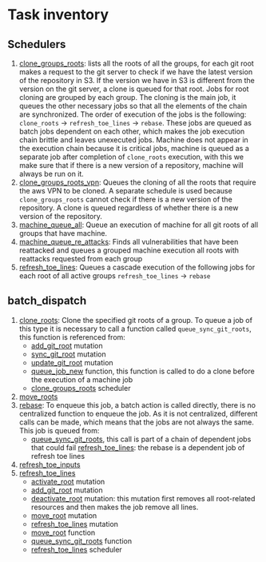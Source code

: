 # Task inventory

## Schedulers
1. [clone_groups_roots](../back/src/schedulers/clone_groups_roots.py):
   lists all the roots of all the groups, for each git root
   makes a request to the git server to check if we have the latest version
   of the repository in S3. If the version we have in S3 is different from
   the version on the git server, a clone is queued for that root. Jobs for
   root cloning are grouped by each group. The cloning is the main job,
   it queues the other necessary jobs so that all the elements
   of the chain are synchronized. The order of execution of the jobs is
   the following: `clone_roots` -> `refresh_toe_lines` -> `rebase`. These jobs
   are queued as batch jobs dependent on each other,
   which makes the job execution chain brittle and leaves unexecuted jobs.
   Machine does not appear in the execution chain because it is critical jobs,
   machine is queued as a separate job after completion of `clone_roots`
   execution, with this we make sure that if there is a new version of a
   repository, machine will always be run on it.
2. [clone_groups_roots_vpn](../back/src/schedulers/clone_groups_roots_vpn.py):
   Queues the cloning of all the roots that require
   the aws VPN to be cloned. A separate schedule is used because
   `clone_groups_roots` cannot check if there is a new version of the
   repository. A clone is queued regardless of whether there is a new
   version of the repository.
3. [machine_queue_all](back/src/schedulers/machine_queue_all.py): Queue an
   execution of machine for all git roots of all groups that have machine.
4. [machine_queue_re_attacks](back/src/schedulers/machine_queue_re_attacks.py):
   Finds all vulnerabilities that have been reattacked and queues a grouped
   machine execution all roots with reattacks requested from each group
5. [refresh_toe_lines](../back/src/schedulers/refresh_toe_lines.py): Queues a
   cascade execution of the following jobs for each root of all active groups `refresh_toe_lines` -> `rebase`

## batch_dispatch

1. [clone_roots](../back/src/batch_dispatch/clone_roots.py):
   Clone the specified git roots of a group. To queue a job of this
   type it is necessary to call a function called `queue_sync_git_roots`,
   this function is referenced from:
   - [add_git_root](../back/src/api/mutations/add_git_root.py) mutation
   - [sync_git_root](../back/src/api/mutations/sync_git_root.py) mutation
   - [update_git_root](../back/src/api/mutations/update_git_root.py) mutation
   - [queue_job_new](../back/src/machine/jobs.py) function, this function is
     called to do a clone before the execution of a machine job
   - [clone_groups_roots](../back/src/schedulers/clone_groups_roots.py) scheduler
2. [move_roots](../back/src/batch_dispatch/remove_roots.py)
3. [rebase](../back/src/batch_dispatch/rebase.py): To enqueue this job,
   a batch action is called directly, there is no centralized function to
   enqueue the job. As it is not centralized, different calls can be made,
   which means that the jobs are not always the same. This job is queued from:
   - [queue_sync_git_roots](../back/src/roots/domain.py), this call is part of
     a chain of dependent jobs that could fail
     [refresh_toe_lines](../back/src/schedulers/refresh_toe_lines.py): the
     rebase is a dependent job of refresh toe lines
4. [refresh_toe_inputs](../back/src/batch_dispatch/refresh_toe_inputs.py)
5. [refresh_toe_lines](../back/src/batch_dispatch/refresh_toe_lines.py)
   - [activate_root](../back/src/api/mutations/activate_root.py) mutation
   - [add_git_root](../back/src/api/mutations/add_git_root.py) mutation
   - [deactivate_root](../back/src/api/mutations/deactivate_root.py) mutation:
   this mutation first removes all root-related resources and then makes
   the job remove all lines.
   - [move_root](../back/src/api/mutations/move_root.py) mutation
   - [refresh_toe_lines](../back/src/api/mutations/refresh_toe_lines.py) mutation
   - [move_root](../back/src/batch_dispatch/move_root.py) function
   - [queue_sync_git_roots](../back/src/roots/domain.py) function
   - [refresh_toe_lines](../back/src/schedulers/refresh_toe_lines.py) scheduler
